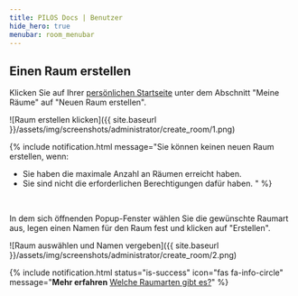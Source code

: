 ```yaml
---
title: PILOS Docs | Benutzer
hide_hero: true
menubar: room_menubar
---
```


## Einen Raum erstellen

Klicken Sie auf Ihrer [persönlichen Startseite](../room/) unter dem Abschnitt "Meine Räume" auf "Neuen Raum erstellen".

![Raum erstellen klicken]({{ site.baseurl }}/assets/img/screenshots/administrator/create_room/1.png)

{% include notification.html message="Sie können keinen neuen Raum erstellen, wenn:
* Sie haben die maximale Anzahl an Räumen erreicht haben.
* Sie sind nicht die erforderlichen Berechtigungen dafür haben.
" %}
<br>

In dem sich öffnenden Popup-Fenster wählen Sie die gewünschte Raumart aus, legen einen Namen für den Raum fest und klicken auf "Erstellen".

![Raum auswählen und Namen vergeben]({{ site.baseurl }}/assets/img/screenshots/administrator/create_room/2.png)

{% include notification.html status="is-success" icon="fas fa-info-circle" message="**Mehr erfahren**  [Welche Raumarten gibt es?](../room/types)" %}

